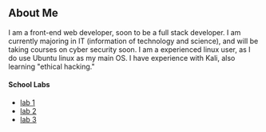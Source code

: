 ## About Me

I am a front-end web developer, soon to be a full stack developer. I am currently majoring in IT (information of technology and science), and will be taking courses on cyber security soon. I am a experienced linux user, as I do use Ubuntu linux as my main OS. I have experience with Kali, also learning "ethical hacking."

#### School Labs ####
- [lab 1](#)
- [lab 2](#)
- [lab 3](3)
